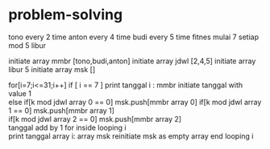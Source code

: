 # problem-solving

tono  every 2 time
anton every 4 time
budi every 5 time
fitnes mulai 7
setiap mod 5 libur


initiate array mmbr [tono,budi,anton]
initiate array jdwl [2,4,5]
initiate array libur 5
initiate array msk []

for[i=7;i<=31;i++]
  if [ i == 7 ]
      print tanggal i : mmbr
  initiate tanggal with value 1    
  else
      if[k mod jdwl array 0 == 0]
        msk.push[mmbr array 0]
      if[k mod jdwl array 1 == 0]
        msk.push[mmbr array 1]  
      if[k mod jdwl array 2 == 0]
        msk.push[mmbr array 2]  
    tanggal add by 1 for inside looping i          
    print tanggal array i: array msk
reinitiate msk as empty array
end looping i

